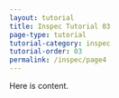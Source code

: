 ```yaml
---
layout: tutorial
title: Inspec Tutorial 03
page-type: tutorial
tutorial-category: inspec
tutorial-order: 03
permalink: /inspec/page4
---
```


Here is content.
